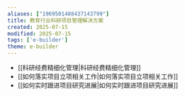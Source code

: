 ```yaml
---
aliases: ["1969501488437143799"]
title: 教育行业科研项目管理解决方案
created: 2025-07-15
modified: 2025-07-15
tags: ['e-builder']
theme: e-builder
---
```


- [[科研经费精细化管理|科研经费精细化管理]]
- [[如何落实项目立项相关工作|如何落实项目立项相关工作]]
- [[如何实时跟进项目研究进展|如何实时跟进项目研究进展]]
